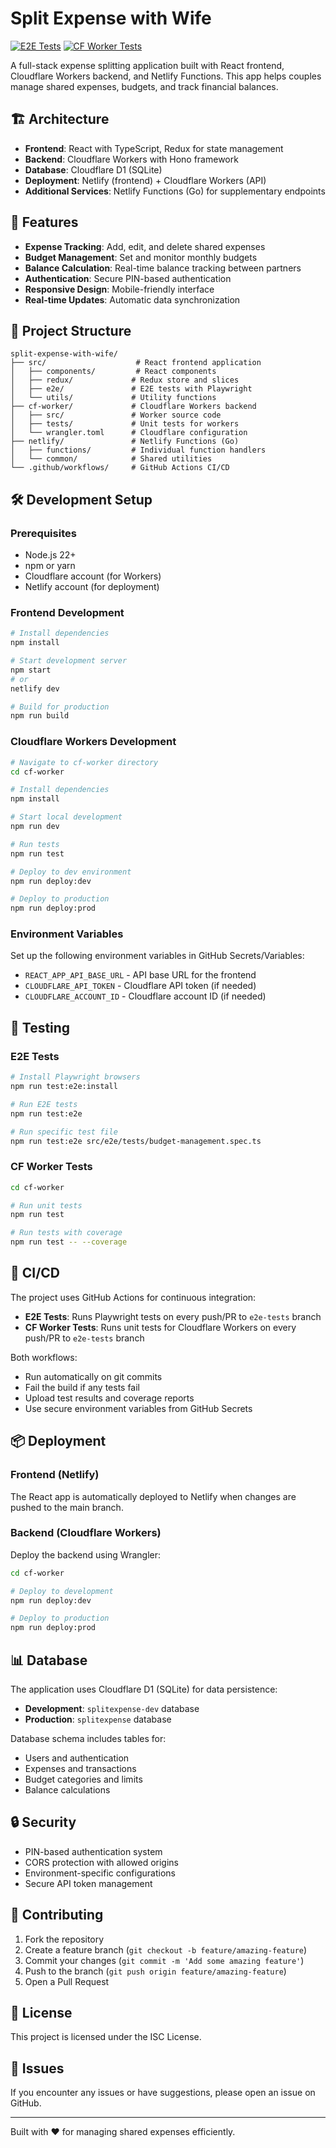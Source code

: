 # Split Expense with Wife

[![E2E Tests](https://github.com/tanmaydatta/split-expense-with-wife/actions/workflows/e2e-tests.yml/badge.svg)](https://github.com/tanmaydatta/split-expense-with-wife/actions/workflows/e2e-tests.yml)
[![CF Worker Tests](https://github.com/tanmaydatta/split-expense-with-wife/actions/workflows/cf-worker-tests.yml/badge.svg)](https://github.com/tanmaydatta/split-expense-with-wife/actions/workflows/cf-worker-tests.yml)

A full-stack expense splitting application built with React frontend, Cloudflare Workers backend, and Netlify Functions. This app helps couples manage shared expenses, budgets, and track financial balances.

## 🏗️ Architecture

- **Frontend**: React with TypeScript, Redux for state management
- **Backend**: Cloudflare Workers with Hono framework
- **Database**: Cloudflare D1 (SQLite)
- **Deployment**: Netlify (frontend) + Cloudflare Workers (API)
- **Additional Services**: Netlify Functions (Go) for supplementary endpoints

## 🚀 Features

- **Expense Tracking**: Add, edit, and delete shared expenses
- **Budget Management**: Set and monitor monthly budgets
- **Balance Calculation**: Real-time balance tracking between partners
- **Authentication**: Secure PIN-based authentication
- **Responsive Design**: Mobile-friendly interface
- **Real-time Updates**: Automatic data synchronization

## 📁 Project Structure

```
split-expense-with-wife/
├── src/                    # React frontend application
│   ├── components/         # React components
│   ├── redux/             # Redux store and slices
│   ├── e2e/               # E2E tests with Playwright
│   └── utils/             # Utility functions
├── cf-worker/             # Cloudflare Workers backend
│   ├── src/               # Worker source code
│   ├── tests/             # Unit tests for workers
│   └── wrangler.toml      # Cloudflare configuration
├── netlify/               # Netlify Functions (Go)
│   ├── functions/         # Individual function handlers
│   └── common/            # Shared utilities
└── .github/workflows/     # GitHub Actions CI/CD
```

## 🛠️ Development Setup

### Prerequisites

- Node.js 22+
- npm or yarn
- Cloudflare account (for Workers)
- Netlify account (for deployment)

### Frontend Development

```bash
# Install dependencies
npm install

# Start development server
npm start
# or
netlify dev

# Build for production
npm run build
```

### Cloudflare Workers Development

```bash
# Navigate to cf-worker directory
cd cf-worker

# Install dependencies
npm install

# Start local development
npm run dev

# Run tests
npm run test

# Deploy to dev environment
npm run deploy:dev

# Deploy to production
npm run deploy:prod
```

### Environment Variables

Set up the following environment variables in GitHub Secrets/Variables:

- `REACT_APP_API_BASE_URL` - API base URL for the frontend
- `CLOUDFLARE_API_TOKEN` - Cloudflare API token (if needed)
- `CLOUDFLARE_ACCOUNT_ID` - Cloudflare account ID (if needed)

## 🧪 Testing

### E2E Tests

```bash
# Install Playwright browsers
npm run test:e2e:install

# Run E2E tests
npm run test:e2e

# Run specific test file
npm run test:e2e src/e2e/tests/budget-management.spec.ts
```

### CF Worker Tests

```bash
cd cf-worker

# Run unit tests
npm run test

# Run tests with coverage
npm run test -- --coverage
```

## 🔄 CI/CD

The project uses GitHub Actions for continuous integration:

- **E2E Tests**: Runs Playwright tests on every push/PR to `e2e-tests` branch
- **CF Worker Tests**: Runs unit tests for Cloudflare Workers on every push/PR to `e2e-tests` branch

Both workflows:
- Run automatically on git commits
- Fail the build if any tests fail
- Upload test results and coverage reports
- Use secure environment variables from GitHub Secrets

## 📦 Deployment

### Frontend (Netlify)

The React app is automatically deployed to Netlify when changes are pushed to the main branch.

### Backend (Cloudflare Workers)

Deploy the backend using Wrangler:

```bash
cd cf-worker

# Deploy to development
npm run deploy:dev

# Deploy to production
npm run deploy:prod
```

## 📊 Database

The application uses Cloudflare D1 (SQLite) for data persistence:

- **Development**: `splitexpense-dev` database
- **Production**: `splitexpense` database

Database schema includes tables for:
- Users and authentication
- Expenses and transactions
- Budget categories and limits
- Balance calculations

## 🔒 Security

- PIN-based authentication system
- CORS protection with allowed origins
- Environment-specific configurations
- Secure API token management

## 🤝 Contributing

1. Fork the repository
2. Create a feature branch (`git checkout -b feature/amazing-feature`)
3. Commit your changes (`git commit -m 'Add some amazing feature'`)
4. Push to the branch (`git push origin feature/amazing-feature`)
5. Open a Pull Request

## 📝 License

This project is licensed under the ISC License.

## 🐛 Issues

If you encounter any issues or have suggestions, please open an issue on GitHub.

---

Built with ❤️ for managing shared expenses efficiently.
